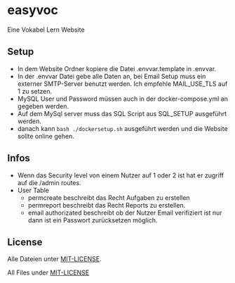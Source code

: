 # easyvoc
Eine Vokabel Lern Website
[](https://raw.githubusercontent.com/NeonCrafter13/easyvoc_privat/master/Website/favicon.ico?token=AO4RLGP27IDAUAY7Z6IWDYC75SQSY)


## Setup
- In dem Website Ordner kopiere die Datei .envvar.template in .envvar.
- In der .envvar Datei gebe alle Daten an, bei Email Setup muss ein externer SMTP-Server benutzt werden. Ich empfehle MAIL_USE_TLS auf 1 zu setzen.
- MySQL User und Password müssen auch in der docker-compose.yml an gegeben werden.
- Auf dem MySql server muss das SQL Script aus SQL_SETUP ausgeführt werden.
- danach kann `bash ./dockersetup.sh` ausgeführt werden und die Website sollte online gehen.

## Infos 
- Wenn das Security level von einem Nutzer auf 1 oder 2 ist hat er zugriff auf die /admin routes.
- User Table
    - permcreate beschreibt das Recht Aufgaben zu erstellen
    - permreport beschreibt das Recht Reports zu erstellen.
    - email authorizated beschreibt ob der Nutzer Email verifiziert ist nur dann ist ein Passwort zurücksetzen möglich.


## License
Alle Dateien unter [MIT-LICENSE](https://github.com/NeonCrafter13/easyvoc/blob/main/LICENSE).

All Files under [MIT-LICENSE](https://github.com/NeonCrafter13/easyvoc/blob/main/LICENSE)
